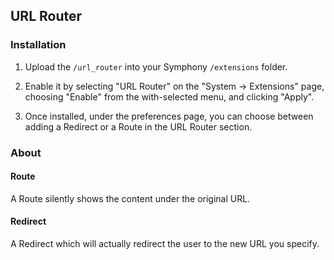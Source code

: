 ## URL Router ##

### Installation ###

1. Upload the `/url_router` into your Symphony `/extensions` folder.

2. Enable it by selecting "URL Router" on the "System -> Extensions" page, choosing "Enable" from the with-selected menu, and clicking "Apply".

3. Once installed, under the preferences page, you can choose between adding a Redirect or a Route in the URL Router section.

### About

#### Route
A Route silently shows the content under the original URL.

#### Redirect

A Redirect which will actually redirect the user to the new URL you specify.